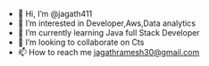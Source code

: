 - 👋 Hi, I’m @jagath411
- 👀 I’m interested in Developer,Aws,Data analytics
- 🌱 I’m currently learning Java full Stack Developer
- 💞️ I’m looking to collaborate on Cts
- 📫 How to reach me jagathramesh30@gmail.com

<!---
jagath411/jagath411 is a ✨ special ✨ repository because its `README.md` (this file) appears on your GitHub profile.
You can click the Preview link to take a look at your changes.
--->
